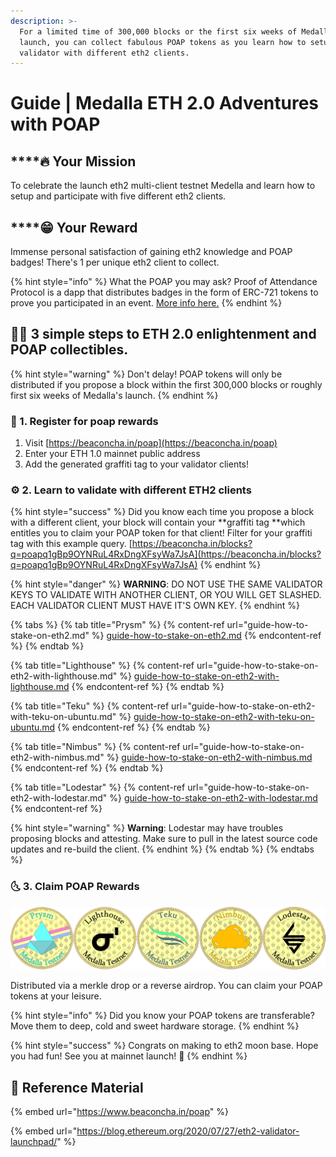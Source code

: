 ```yaml
---
description: >-
  For a limited time of 300,000 blocks or the first six weeks of Medalla's
  launch, you can collect fabulous POAP tokens as you learn how to setup a eth2
  validator with different eth2 clients.
---
```


# Guide | Medalla ETH 2.0 Adventures with POAP

## ****:fire: Your **Mission**

To celebrate the launch eth2 multi-client testnet Medella and learn how to setup and participate with five different eth2 clients.

## ****:grin: Your R**eward**

Immense personal satisfaction of gaining eth2 knowledge and POAP badges! There's 1 per unique eth2 client to collect.

{% hint style="info" %}
What the POAP you may ask? Proof of Attendance Protocol is a dapp that distributes badges in the form of ERC-721 tokens to prove you participated in an event. [More info here.](https://www.beaconcha.in/poap)
{% endhint %}

## :woman_technologist: 3 simple steps to ETH 2.0 enlightenment and POAP collectibles.

{% hint style="warning" %}
Don't delay! POAP tokens will only be distributed if you propose a block within the first 300,000 blocks or roughly first six weeks of Medalla's launch.
{% endhint %}

### :jigsaw: 1. Register for poap rewards

1. Visit [https://beaconcha.in/poap](https://beaconcha.in/poap)
2. Enter your ETH 1.0 mainnet public address
3. Add the generated graffiti tag to your validator clients!

### :gear: 2. Learn to validate with different ETH2 clients

{% hint style="success" %}
Did you know each time you propose a block with a different client, your block will contain your **graffiti tag **which entitles you to claim your POAP token for that client! Filter for your graffiti tag with this example query. [https://beaconcha.in/blocks?q=poapq1gBp9OYNRuL4RxDngXFsyWa7JsA](https://beaconcha.in/blocks?q=poapq1gBp9OYNRuL4RxDngXFsyWa7JsA)
{% endhint %}

{% hint style="danger" %}
**WARNING**: DO NOT USE THE SAME VALIDATOR KEYS TO VALIDATE WITH ANOTHER CLIENT, OR YOU WILL GET SLASHED. EACH VALIDATOR CLIENT MUST HAVE IT'S OWN KEY.
{% endhint %}

{% tabs %}
{% tab title="Prysm" %}
{% content-ref url="guide-how-to-stake-on-eth2.md" %}
[guide-how-to-stake-on-eth2.md](guide-how-to-stake-on-eth2.md)
{% endcontent-ref %}
{% endtab %}

{% tab title="Lighthouse" %}
{% content-ref url="guide-how-to-stake-on-eth2-with-lighthouse.md" %}
[guide-how-to-stake-on-eth2-with-lighthouse.md](guide-how-to-stake-on-eth2-with-lighthouse.md)
{% endcontent-ref %}
{% endtab %}

{% tab title="Teku" %}
{% content-ref url="guide-how-to-stake-on-eth2-with-teku-on-ubuntu.md" %}
[guide-how-to-stake-on-eth2-with-teku-on-ubuntu.md](guide-how-to-stake-on-eth2-with-teku-on-ubuntu.md)
{% endcontent-ref %}
{% endtab %}

{% tab title="Nimbus" %}
{% content-ref url="guide-how-to-stake-on-eth2-with-nimbus.md" %}
[guide-how-to-stake-on-eth2-with-nimbus.md](guide-how-to-stake-on-eth2-with-nimbus.md)
{% endcontent-ref %}
{% endtab %}

{% tab title="Lodestar" %}
{% content-ref url="guide-how-to-stake-on-eth2-with-lodestar.md" %}
[guide-how-to-stake-on-eth2-with-lodestar.md](guide-how-to-stake-on-eth2-with-lodestar.md)
{% endcontent-ref %}

{% hint style="warning" %}
**Warning**: Lodestar may have troubles proposing blocks and attesting. Make sure to pull in the latest source code updates and re-build the client.
{% endhint %}
{% endtab %}
{% endtabs %}

### :last_quarter_moon_with_face: 3. Claim POAP Rewards

![Gotta collect 'em all. Medalla POAP tokens.](../../.gitbook/assets/eth2-poap-medalla-collectables.jpg)

Distributed via a merkle drop or a reverse airdrop. You can claim your POAP tokens at your leisure.

{% hint style="info" %}
Did you know your POAP tokens are transferable? Move them to deep, cold and sweet hardware storage.
{% endhint %}

{% hint style="success" %}
Congrats on making to eth2 moon base. Hope you had fun! See you at mainnet launch! :rocket: 
{% endhint %}

## :dog: Reference Material

{% embed url="https://www.beaconcha.in/poap" %}

{% embed url="https://blog.ethereum.org/2020/07/27/eth2-validator-launchpad/" %}
